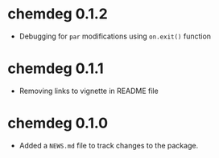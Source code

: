 # chemdeg 0.1.2

* Debugging for `par` modifications using `on.exit()` function

# chemdeg 0.1.1

* Removing links to vignette in README file

# chemdeg 0.1.0

* Added a `NEWS.md` file to track changes to the package.
